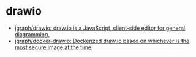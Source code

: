 # drawio

- [jgraph/drawio: draw.io is a JavaScript, client-side editor for general diagramming.](https://github.com/jgraph/drawio)
- [jgraph/docker-drawio: Dockerized draw.io based on whichever is the most secure image at the time.](https://github.com/jgraph/docker-drawio)
